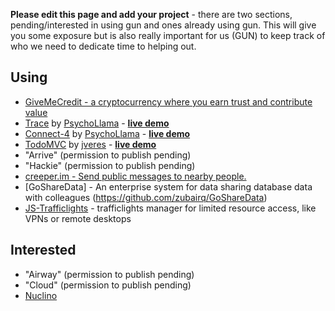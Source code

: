 **Please edit this page and add your project** - there are two sections, pending/interested in using gun and ones already using gun. This will give you some exposure but is also really important for us (GUN) to keep track of who we need to dedicate time to helping out.

## Using
  - [GiveMeCredit - a cryptocurrency where you earn trust and contribute value](https://github.com/GiveMeCredit/extension)
  - [Trace](https://github.com/PsychoLlama/Trace) by [PsychoLlama](https://github.com/PsychoLlama) - **[live demo](http://trace.gundb.io)**
  - [Connect-4](https://github.com/PsychoLlama/connect-four) by [PsychoLlama](https://github.com/PsychoLlama) - **[live demo](https://gun-c4.herokuapp.com/)**
  - [TodoMVC](https://github.com/jveres/todomvc) by [jveres](https://github.com/jveres) - **[live demo](http://todos.loqali.com/)**
  - "Arrive" (permission to publish pending)
  - "Hackie" (permission to publish pending)
  - [creeper.im - Send public messages to nearby people.](https://creeper.im)
  - [GoShareData] - An enterprise system for data sharing database data with colleagues (https://github.com/zubairq/GoShareData)
  - [JS-Trafficlights](https://github.com/niccord/js-trafficlights) - trafficlights manager for limited resource access, like VPNs or remote desktops

## Interested

  - "Airway" (permission to publish pending)
  - "Cloud" (permission to publish pending)
  - [Nuclino](https://nuclino.com)